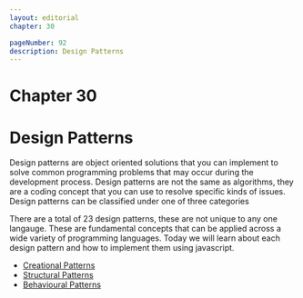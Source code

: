 ```yaml
---
layout: editorial
chapter: 30

pageNumber: 92
description: Design Patterns
---
```

# Chapter 30
# Design Patterns 

Design patterns are object oriented solutions that you can  implement to solve common programming problems that may occur during the development process. Design patterns are not the same as algorithms, they are a coding concept that you can use to resolve specific kinds of issues. Design patterns can be classified under one of three categories 

There are a total of 23 design patterns, these are not unique to any one langauge. These are fundamental concepts that can be applied across a wide variety of programming languages. Today we will learn about each design pattern and how to implement them using javascript.  


* [Creational Patterns](./creational-patterns.md)
* [Structural Patterns](./structural-patterns.md)
* [Behavioural Patterns](./advance-level.md)


